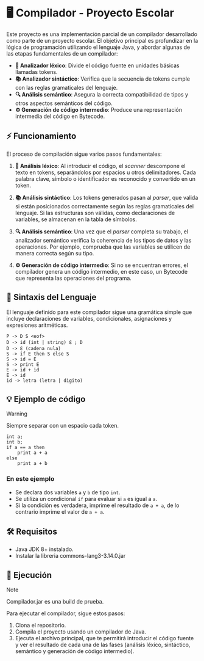# 🖥️ Compilador - Proyecto Escolar

Este proyecto es una implementación parcial de un compilador desarrollado como parte de un proyecto escolar. El objetivo principal es profundizar en la lógica de programación utilizando el lenguaje Java, y abordar algunas de las etapas fundamentales de un compilador:

- **📝 Analizador léxico**: Divide el código fuente en unidades básicas llamadas tokens.
- **📚 Analizador sintáctico**: Verifica que la secuencia de tokens cumple con las reglas gramaticales del lenguaje.
- **🔍 Análisis semántico**: Asegura la correcta compatibilidad de tipos y otros aspectos semánticos del código.
- **⚙️ Generación de código intermedio**: Produce una representación intermedia del código en Bytecode.

## ⚡ Funcionamiento

El proceso de compilación sigue varios pasos fundamentales:

1. **📝 Análisis léxico**: Al introducir el código, el *scanner* descompone el texto en tokens, separándolos por espacios u otros delimitadores. Cada palabra clave, símbolo o identificador es reconocido y convertido en un token.

2. **📚 Análisis sintáctico**: Los tokens generados pasan al *parser*, que valida si están posicionados correctamente según las reglas gramaticales del lenguaje. Si las estructuras son válidas, como declaraciones de variables, se almacenan en la tabla de símbolos.

3. **🔍 Análisis semántico**: Una vez que el *parser* completa su trabajo, el analizador semántico verifica la coherencia de los tipos de datos y las operaciones. Por ejemplo, comprueba que las variables se utilicen de manera correcta según su tipo.

4. **⚙️ Generación de código intermedio**: Si no se encuentran errores, el compilador genera un código intermedio, en este caso, un Bytecode que representa las operaciones del programa.

## 📜 Sintaxis del Lenguaje

El lenguaje definido para este compilador sigue una gramática simple que incluye declaraciones de variables, condicionales, asignaciones y expresiones aritméticas.

```plaintext
P -> D S <eof>
D -> id (int | string) ℇ ; D
D -> ℇ (cadena nula)
S -> if E then S else S
S -> id = E
S -> print E
E -> id + id
E -> id
id -> letra (letra | digito) 
```

## 💡 Ejemplo de código
> [!WARNING]  
> Siempre separar con un espacio cada token.

```
int a;
int b;
if a == a then
    print a + a
else
    print a + b
```

### En este ejemplo
- Se declara dos variables `a` y `b` de tipo `int`.
- Se utiliza un condicional `if` para evaluar si `a` es igual a `a`.
- Si la condición es verdadera, imprime el resultado de `a + a`, de lo contrario imprime el valor de `a + a`.

## 🛠️ Requisitos
- Java JDK 8+ instalado.
- Instalar la libreria commons-lang3-3.14.0.jar

## 🚀 Ejecución
> [!NOTE]  
> Compilador.jar es una build de prueba.

Para ejecutar el compilador, sigue estos pasos:

1. Clona el repositorio.
2. Compila el proyecto usando un compilador de Java.
3. Ejecuta el archivo principal, que te permitirá introducir el código fuente y ver el resultado de cada una de las fases (análisis léxico, sintáctico, semántico y generación de código intermedio).